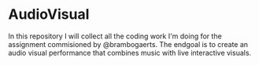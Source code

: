 # AudioVisual

In this repository I will collect all the coding work I'm doing for the assignment commisioned by @brambogaerts.
The endgoal is to create an audio visual performance that combines music with live interactive visuals.


